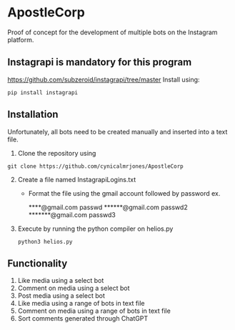 # ApostleCorp
Proof of concept for the development of multiple bots on the Instagram platform. 

## Instagrapi is mandatory for this program
https://github.com/subzeroid/instagrapi/tree/master
Install using:
```
pip install instagrapi
```

## Installation
Unfortunately, all bots need to be created manually and inserted into a text file. 
1) Clone the repository using
```
git clone https://github.com/cynicalmrjones/ApostleCorp
```
2) Create a file named InstagrapiLogins.txt 
	* Format the file using the gmail account followed by password
	ex.
		
		 ****@gmail.com passwd
		 ******@gmail.com passwd2
		 *******@gmail.com passwd3
3) Execute by running the python compiler on helios.py
	```
	python3 helios.py
	```
## Functionality
1) Like media using a select bot
2) Comment on media using a select bot
3) Post media using a select bot
4) Like media using a range of bots in text file
5) Comment on media using a range of bots in text file
6) Sort comments generated through ChatGPT
